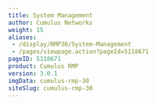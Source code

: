 ```yaml
---
title: System Management
author: Cumulus Networks
weight: 15
aliases:
 - /display/RMP30/System-Management
 - /pages/viewpage.action?pageId=5118671
pageID: 5118671
product: Cumulus RMP
version: 3.0.1
imgData: cumulus-rmp-30
siteSlug: cumulus-rmp-30
---
```

<article id="html-search-results" class="ht-content" style="display: none;">

</article>

<footer id="ht-footer">

</footer>
